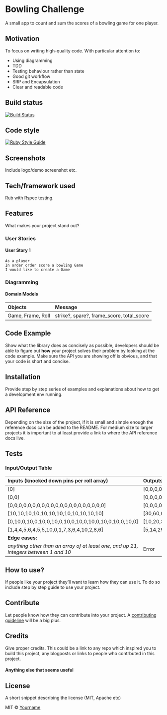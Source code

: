 # Bowling Challenge
A small app to count and sum the scores of a bowling game for one player.

## Motivation
To focus on writing high-quality code. With particular attention to:

* Using diagramming
* TDD
* Testing behaviour rather than state
* Good git workflow
* SRP and Encapsulation
* Clear and readable code

## Build status
[![Build Status](https://travis-ci.com/chriswhitehouse/bowling-challenge-ruby.svg?branch=main)](https://travis-ci.com/chriswhitehouse/bowling-challenge-ruby)

## Code style
[![Ruby Style Guide](https://img.shields.io/badge/code_style-standard-brightgreen.svg)](https://github.com/testdouble/standard)

## Screenshots
Include logo/demo screenshot etc.

## Tech/framework used
Rub with Rspec testing.

## Features
What makes your project stand out?

### User Stories

#### User Story 1
```
As a player
In order order score a bowling Game
I would like to create a Game
```

### Diagramming

#### Domain Models
| Objects     | Message     |
| :------------- | :------------- |
| Game, Frame, Roll       | strike?, spare?, frame_score, total_score |

## Code Example
Show what the library does as concisely as possible, developers should be able to figure out **how** your project solves their problem by looking at the code example. Make sure the API you are showing off is obvious, and that your code is short and concise.

## Installation
Provide step by step series of examples and explanations about how to get a development env running.

## API Reference

Depending on the size of the project, if it is small and simple enough the reference docs can be added to the README. For medium size to larger projects it is important to at least provide a link to where the API reference docs live.

## Tests
### Input/Output Table
| Inputs (knocked down pins per roll array)  | Outputs (cumulative frame score array)     |
| :------------- | :------------- |
| [0]       | [0,0,0,0,0,0,0,0,0,0] |
| [0,0]       | [0,0,0,0,0,0,0,0,0,0] |
| [0,0,0,0,0,0,0,0,0,0,0,0,0,0,0,0,0,0,0,0,0] | [0,0,0,0,0,0,0,0,0,0] |
| [10,10,10,10,10,10,10,10,10,10,10,10] | [30,60,90,120,150,180,210,240,270,300]|
| [0,10,0,10,0,10,0,10,0,10,0,10,0,10,0,10,0,10,0,10,0] | [10,20,30,40,50,60,70,80,90,100] |
| [1,4,4,5,6,4,5,5,10,0,1,7,3,6,4,10,2,8,6] | [5,14,29,49,60,61,77,97,117,133] |
| **Edge cases:** | |
| *anything other than an array of at least one, and up 21, integers between 1 and 10* | Error|

## How to use?
If people like your project they’ll want to learn how they can use it. To do so include step by step guide to use your project.

## Contribute

Let people know how they can contribute into your project. A [contributing guideline](https://github.com/zulip/zulip-electron/blob/master/CONTRIBUTING.md) will be a big plus.

## Credits
Give proper credits. This could be a link to any repo which inspired you to build this project, any blogposts or links to people who contrbuted in this project.

#### Anything else that seems useful

## License
A short snippet describing the license (MIT, Apache etc)

MIT © [Yourname]()
